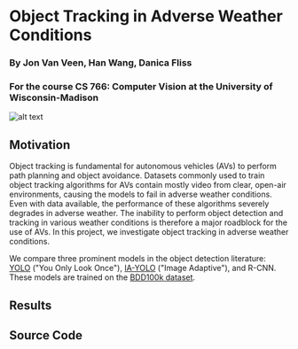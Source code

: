 # Object Tracking in Adverse Weather Conditions
### By Jon Van Veen, Han Wang, Danica Fliss
### For the course CS 766: Computer Vision at the University of Wisconsin-Madison
![alt text](https://cdn.freelogovectors.net/wp-content/uploads/2019/09/University-of-Wisconsin-Madison-Logo.png)

## Motivation
Object tracking is fundamental for autonomous vehicles (AVs) to perform path planning and object avoidance. Datasets commonly used to train object tracking algorithms for AVs contain mostly video from clear, open-air environments, causing the models to fail in adverse weather conditions. Even with data available, the performance of these algorithms severely degrades in adverse weather. The inability to perform object detection and tracking in various weather conditions is therefore a major roadblock for the use of AVs. In this project, we investigate object tracking in adverse weather conditions. 

We compare three prominent models in the object detection literature: [YOLO](https://pjreddie.com/darknet/yolo/) ("You Only Look Once"), [IA-YOLO](https://arxiv.org/abs/2112.08088) ("Image Adaptive"), and R-CNN. These models are trained on the [BDD100k dataset](https://www.bdd100k.com/). 

## 

## Results

## Source Code
